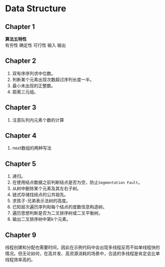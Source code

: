 # Data Structure

## Chapter 1
**算法五特性**  
有穷性  确定性  可行性  输入  输出

## Chapter 2
1. 双有序序列求中位数。  
2. 判断某个元素出现次数超过序列长度一半。  
3. 最小未出现的正整数。  
4. 距离三元组。

## Chapter 3
1. 注意队列内元素个数的计算

## Chapter 4
1. next数组的两种写法

## Chapter 5
1. 递归。
2. 在使用结点数据之前判断结点是否为空，防止`Segmentation Fault`。  
3. 从树中删除某个元素及其左右子树。  
4. 链式存储找结点的公共祖先。  
5. 求孩子-兄弟表示法树的高度。  
6. 已知层次遍历序列和每个结点的度数信息构造树。  
7. 遍历思想判断是否为二叉排序树或二叉平衡树。  
8. 输出二叉排序树中第k个元素。

## Chapter 9
线程创建和分配也需要时间，因此在示例代码中会出现多线程反而不如单线程快的情况。但无论如何，在高并发、高资源消耗的场景中，合适的多线程是肯定会比单线程效率高的。